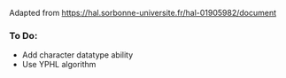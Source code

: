 Adapted from https://hal.sorbonne-universite.fr/hal-01905982/document

### To Do:
* Add character datatype ability
* Use YPHL algorithm